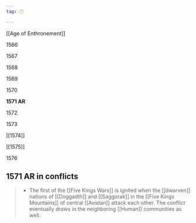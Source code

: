 ```yaml
---
tag: 🕛

---
```

[[Age of Enthronement]]


1566

1567

1568

1569

1570

**1571 AR**

1572

1573

[[1574]]

[[1575]]

1576



## 1571 AR in conflicts

>  - The first of the [[Five Kings Wars]] is ignited when the [[dwarven]] nations of [[Doggadth]] and [[Saggorak]] in the [[Five Kings Mountains]] of central [[Avistan]] attack each other. The conflict eventually draws in the neighboring [[Human]] communities as well.






